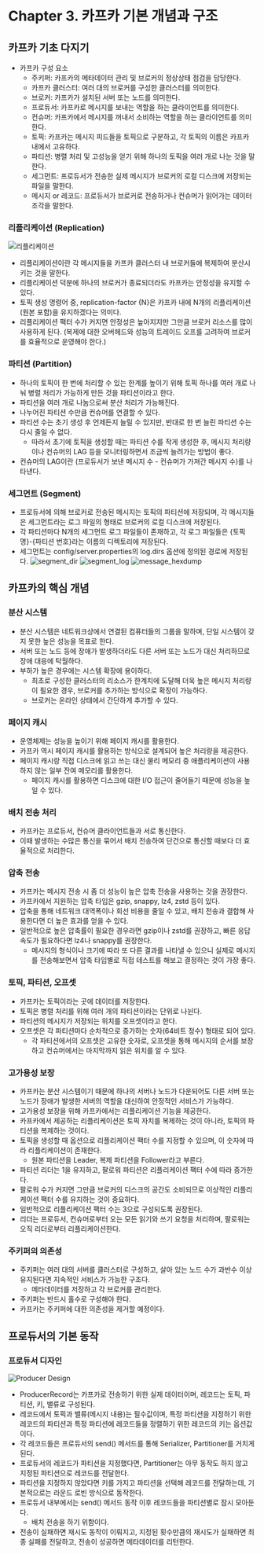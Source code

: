 # Chapter 3. 카프카 기본 개념과 구조

## 카프카 기초 다지기
* 카프카 구성 요소
  * 주키퍼: 카프카의 메타데이터 관리 및 브로커의 정상상태 점검을 담당한다.
  * 카프카 클러스터: 여러 대의 브로커를 구성한 클러스터를 의미한다.
  * 브로커: 카프카가 설치된 서버 또는 노드를 의미한다.
  * 프로듀서: 카프카로 메시지를 보내는 역할을 하는 클라이언트를 의미한다.
  * 컨슈머: 카프카에서 메시지를 꺼내서 소비하는 역할을 하는 클라이언트를 의미한다.
  * 토픽: 카프카는 메시지 피드들을 토픽으로 구분하고, 각 토픽의 이름은 카프카 내에서 고유하다.
  * 파티션: 병렬 처리 및 고성능을 얻기 위해 하나의 토픽을 여러 개로 나눈 것을 말한다.
  * 세그먼트: 프로듀서가 전송한 실제 메시지가 브로커의 로컬 디스크에 저장되는 파일을 말한다.
  * 메시지 or 레코드: 프로듀서가 브로커로 전송하거나 컨슈머가 읽어가는 데이터 조각을 말한다.

### 리플리케이션 (Replication)
![리플리케이션](replication.png)
* 리플리케이션이란 각 메시지들을 카프카 클러스터 내 브로커들에 복제하여 분산시키는 것을 말한다.
* 리플리케이션 덕분에 하나의 브로커가 종료되더라도 카프카는 안정성을 유지할 수 있다.
* 토픽 생성 명령어 중, replication-factor {N}은 카프카 내에 N개의 리플리케이션(원본 포함)을 유지하겠다는 의미다.
* 리플리케이션 팩터 수가 커지면 안정성은 높아지지만 그만큼 브로커 리소스를 많이 사용하게 된다. (복제에 대한 오버헤드와 성능의 트레이드 오프를 고려하여 브로커를 효율적으로 운영해야 한다.)

### 파티션 (Partition)
* 하나의 토픽이 한 번에 처리할 수 있는 한계를 높이기 위해 토픽 하나를 여러 개로 나눠 병렬 처리가 가능하게 만든 것을 파티션이라고 한다.
* 파티션을 여러 개로 나눔으로써 분산 처리가 가능해진다.
* 나누어진 파티션 수만큼 컨슈머를 연결할 수 있다.
* 파티션 수는 초기 생성 후 언제든지 늘릴 수 있지만, 반대로 한 번 늘린 파티션 수는 다시 줄일 수 없다.
  * 따라서 초기에 토픽을 생성할 때는 파티션 수를 작게 생성한 후, 메시지 처리량이나 컨슈머의 LAG 등을 모니터링하면서 조금씩 늘려가는 방법이 좋다.
* 컨슈머의 LAG이란 (프로듀서가 보낸 메시지 수 - 컨슈머가 가져간 메시지 수)를 나타낸다.

### 세그먼트 (Segment)
* 프로듀서에 의해 브로커로 전송된 메시지는 토픽의 파티션에 저장되며, 각 메시지들은 세그먼트라는 로그 파일의 형태로 브로커의 로컬 디스크에 저장된다.
* 각 파티션마다 N개의 세그먼트 로그 파일들이 존재하고, 각 로그 파일들은 {토픽명}-{파티션 번호}라는 이름의 디렉토리에 저장된다.
* 세그먼트는 config/server.properties의 log.dirs 옵션에 정의된 경로에 저장된다.
![segment_dir](segment_dir.png)
![segment_log](segment_log.png)
![message_hexdump](hexdump.png)

## 카프카의 핵심 개념

### 분산 시스템
* 분산 시스템은 네트워크상에서 연결된 컴퓨터들의 그룹을 말하며, 단일 시스템이 갖지 못한 높은 성능을 목표로 한다.
* 서버 또는 노드 등에 장애가 발생하더라도 다른 서버 또는 노드가 대신 처리하므로 장애 대응에 탁월하다.
* 부하가 높은 경우에는 시스템 확장에 용이하다.
  * 최초로 구성한 클러스터의 리소스가 한계치에 도달해 더욱 높은 메시지 처리량이 필요한 경우, 브로커를 추가하는 방식으로 확장이 가능하다.
  * 브로커는 온라인 상태에서 간단하게 추가할 수 있다.

### 페이지 캐시
* 운영체제는 성능을 높이기 위해 페이지 캐시를 활용한다.
* 카프카 역시 페이지 캐시를 활용하는 방식으로 설계되어 높은 처리량을 제공한다.
* 페이지 캐시랑 직접 디스크에 읽고 쓰는 대신 물리 메모리 중 애플리케이션이 사용하지 않는 일부 잔여 메모리를 활용한다.
  * 페이지 캐시를 활용하면 디스크에 대한 I/O 접근이 줄어들기 때문에 성능을 높일 수 있다.

### 배치 전송 처리
* 카프카는 프로듀서, 컨슈머 클라이언트들과 서로 통신한다.
* 이때 발생하는 수많은 통신을 묶어서 배치 전송하여 단건으로 통신할 때보다 더 효율적으로 처리한다.

### 압축 전송
* 카프카는 메시지 전송 시 좀 더 성능이 높은 압축 전송을 사용하는 것을 권장한다.
* 카프카에서 지원하는 압축 타입은 gzip, snappy, lz4, zstd 등이 있다.
* 압축을 통해 네트워크 대역폭이나 회선 비용을 줄일 수 있고, 배치 전송과 결합해 사용한다면 더 높은 효과를 얻을 수 있다.
* 일반적으로 높은 압축률이 필요한 경우라면 gzip이나 zstd를 권장하고, 빠른 응답 속도가 필요하다면 lz4나 snappy를 권장한다.
  * 메시지의 형식이나 크기에 따라 또 다른 결과를 나타낼 수 있으니 실제로 메시지를 전송해보면서 압축 타입별로 직접 테스트를 해보고 결정하는 것이 가장 좋다.

### 토픽, 파티션, 오프셋
* 카프카는 토픽이라는 곳에 데이터를 저장한다.
* 토픽은 병렬 처리를 위해 여러 개의 파티션이라는 단위로 나뉜다.
* 파티션의 메시지가 저장되는 위치를 오프셋이라고 한다.
* 오프셋은 각 파티션마다 순차적으로 증가하는 숫자(64비트 정수) 형태로 되어 있다.
  * 각 파티션에서의 오프셋은 고유한 숫자로, 오프셋을 통해 메시지의 순서를 보장하고 컨슈머에서는 마지막까지 읽은 위치를 알 수 있다.

### 고가용성 보장
* 카프카는 분산 시스템이기 때문에 하나의 서버나 노드가 다운되어도 다른 서버 또는 노드가 장애가 발생한 서버의 역할을 대신하여 안정적인 서비스가 가능하다.
* 고가용성 보장을 위해 카프카에서는 리플리케이션 기능을 제공한다.
* 카프카에서 제공하는 리플리케이션은 토픽 자치를 복제하는 것이 아니라, 토픽의 파티션을 복제하는 것이다.
* 토픽을 생성할 때 옵션으로 리플리케이션 팩터 수를 지정할 수 있으며, 이 숫자에 따라 리플리케이션이 존재한다.
  * 원본 파티션을 Leader, 복제 파티션을  Follower라고 부른다.
* 파티션 리더는 1을 유지하고, 팔로워 파티션은 리플리케이션 팩터 수에 따라 증가한다.
* 팔로워 수가 커지면 그만큼 브로커의 디스크의 공간도 소비되므로 이상적인 리플리케이션 팩터 수를 유지하는 것이 중요하다.
* 일반적으로 리플리케이션 팩터 수는 3으로 구성되도록 권장된다.
* 리더는 프로듀서, 컨슈머로부터 오는 모든 읽기와 쓰기 요청을 처리하며, 팔로워는 오직 리더로부터 리플리케이션한다.

### 주키퍼의 의존성
* 주키퍼는 여러 대의 서버를 클러스터로 구성하고, 살아 있는 노드 수가 과반수 이상 유지된다면 지속적인 서비스가 가능한 구조다.
  * 메타데이터를 저장하고 각 브로커를 관리한다.
* 주키퍼는 반드시 홀수로 구성해야 한다.
* 카프카는 주키퍼에 대한 의존성을 제거할 예정이다.

## 프로듀서의 기본 동작

### 프로듀서 디자인
![Producer Design](producer_design.png)
* ProducerRecord는 카프카로 전송하기 위한 실제 데이터이며, 레코드는 토픽, 파티션, 키, 밸류로 구성된다.
* 레코드에서 토픽과 밸류(메시지 내용)는 필수값이며, 특정 파티션을 지정하기 위한 레코드의 파티션과 특정 파티션에 레코드들을 정렬하기 위한 레코드의 키는 옵션값이다.
* 각 레코드들은 프로듀서의 send() 메서드를 통해 Serializer, Partitioner를 거치게 된다.
* 프로듀서의 레코드가 파티션을 지정했다면, Partitioner는 아무 동작도 하지 않고 지정된 파티션으로 레코드를 전달한다.
* 파티션을 지정하지 않았다면 키를 가지고 파티션을 선택해 레코드를 전달하는데, 기본적으로는 라운드 로빈 방식으로 동작한다.
* 프로듀서 내부에서는 send() 메서드 동작 이후 레코드들을 파티션별로 잠시 모아둔다.
  * 배치 전송을 하기 위함이다.
* 전송이 실패하면 재시도 동작이 이뤄지고, 지정된 횟수만큼의 재시도가 실패하면 최종 실패를 전달하고, 전송이 성공하면 메타데이터를 리턴한다.
